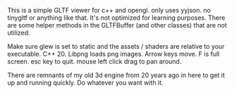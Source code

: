This is a simple GLTF viewer for c++ and opengl. only uses yyjson. no tinygltf or anything like that. It's not optimized for learning purposes. There are some helper methods in the GLTFBuffer (and other classes) that are not utilized.

Make sure glew is set to static and the assets / shaders are relative to your executable. 
C++ 20. 
Libpng loads png images. 
Arrow keys move. 
F is full screen. 
esc key to quit. 
mouse left click drag to pan around.

There are remnants of my old 3d engine from 20 years ago in here to get it up and running quickly.
Do whatever you want with it.
